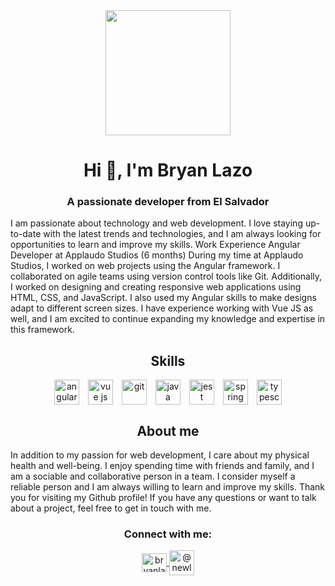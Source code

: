 <div align="center">
  <img
    src="https://media.tenor.com/nPxAn9NBqfIAAAAC/beavis-computer.gif"
    width="200"
  />
  <h1 align="center">Hi 👋, I'm Bryan Lazo</h1>
  <h3 align="center">A passionate developer from El Salvador</h3>
</div>

<p align="left">
  I am passionate about technology and web development. I
  love staying up-to-date with the latest trends and technologies, and I am
  always looking for opportunities to learn and improve my skills. Work
  Experience Angular Developer at Applaudo Studios (6 months) During my time at
  Applaudo Studios, I worked on web projects using the Angular framework. I
  collaborated on agile teams using version control tools like Git.
  Additionally, I worked on designing and creating responsive web applications
  using HTML, CSS, and JavaScript. I also used my Angular skills to make designs
  adapt to different screen sizes. I have experience working with Vue JS as well, 
  and I am excited to continue expanding my knowledge and expertise in this framework.
</p>
<div>
  <h2 align="center">Skills</h2>
    <div align="center" style="display: flex; gap: 1em; justify-content: center;">
      <a href="https://angular.io" target="_blank" rel="noreferrer">
        <img
          src="https://www.vectorlogo.zone/logos/angular/angular-icon.svg"
          alt="angular"
          width="40"
          height="40"
        />
      </a>
      <a href="https://vuejs.org" target="_blank" rel="noreferrer">
        <img
          src="https://www.vectorlogo.zone/logos/vuejs/vuejs-icon.svg"
          alt="vue js"
          width="40"
          height="40"
        />
      </a>
      <a href="https://git-scm.com/" target="_blank" rel="noreferrer">
        <img
          src="https://www.vectorlogo.zone/logos/git-scm/git-scm-icon.svg"
          alt="git"
          width="40"
          height="40"
        />
      </a>
      <a href="https://www.java.com" target="_blank" rel="noreferrer">
        <img
          src="https://www.vectorlogo.zone/logos/java/java-icon.svg"
          alt="java"
          width="40"
          height="40"
        />
      </a>
      <a href="https://jestjs.io" target="_blank" rel="noreferrer">
        <img
          src="https://www.vectorlogo.zone/logos/jestjsio/jestjsio-icon.svg"
          alt="jest"
          width="40"
          height="40"
        />
      </a>
      <a href="https://spring.io/" target="_blank" rel="noreferrer">
        <img
          src="https://www.vectorlogo.zone/logos/springio/springio-icon.svg"
          alt="spring"
          width="40"
          height="40"
        />
      </a>
      <a
        href="https://www.typescriptlang.org/"
        target="_blank"
        rel="noreferrer"
      >
        <img
          src="https://www.vectorlogo.zone/logos/typescriptlang/typescriptlang-icon.svg"
          alt="typescript"
          width="40"
          height="40"
        />
      </a>
  </div>
</div>

<div align="center">
  <h2 align="center">About me</h2>
  <p align="left">
    In addition to my passion for web development, I care about my physical
    health and well-being. I enjoy spending time with friends and family, and I
    am a sociable and collaborative person in a team. I consider myself a
    reliable person and I am always willing to learn and improve my skills.
    Thank you for visiting my Github profile! If you have any questions or want
    to talk about a project, feel free to get in touch with me.
  </p>
</div>

<div>
  <h3 align="center">Connect with me:</h3>
  <p align="center">
    <a href="https://linkedin.com/in/bryanlazodev" target="blank">
      <img align="center" src="https://www.vectorlogo.zone/logos/linkedin/linkedin-icon.svg" alt="bryanlazodev" height="30" width="40" />
     </a>
    <a href="https://www.youtube.com/@newlaz" target="blank">
      <img align="center" src="https://www.vectorlogo.zone/logos/youtube/youtube-icon.svg" alt="@newlaz" width="40" />
    </a>
  </p>
<div>
